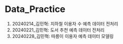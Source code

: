 # Data_Practice
1. 20240214_김민혁: 지하철 이용자 수 예측 데이터 전처리
2. 20240221_김민혁: 도서 추천 예측 데이터 전처리
3. 20240228_김민혁: 따릉이 이용자 예측 데이터 모델링

